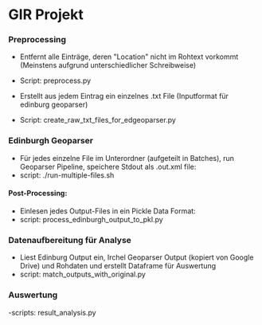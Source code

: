 
# GIR Projekt

### Preprocessing
- Entfernt alle Einträge, deren "Location" nicht im Rohtext vorkommt (Meinstens aufgrund unterschiedlicher Schreibweise)
- Script: preprocess.py

- Erstellt aus jedem Eintrag ein einzelnes .txt File (Inputformat für edinburg geoparser)
- Script: create_raw_txt_files_for_edgeoparser.py

### Edinburgh Geoparser
- Für jedes einzelne File im Unterordner (aufgeteilt in Batches), run Geoparser Pipeline, speichere Stdout als .out.xml file:
- script: ./run-multiple-files.sh

#### Post-Processing:
- Einlesen jedes Output-Files in ein Pickle Data Format:
- script: process_edinburgh_output_to_pkl.py

### Datenaufbereitung für Analyse
- Liest Edinburg Output ein, Irchel Geoparser Output (kopiert von Google Drive) und Rohdaten und erstellt Dataframe für Auswertung
- script: match_outputs_with_original.py

### Auswertung

-scripts: result_analysis.py
